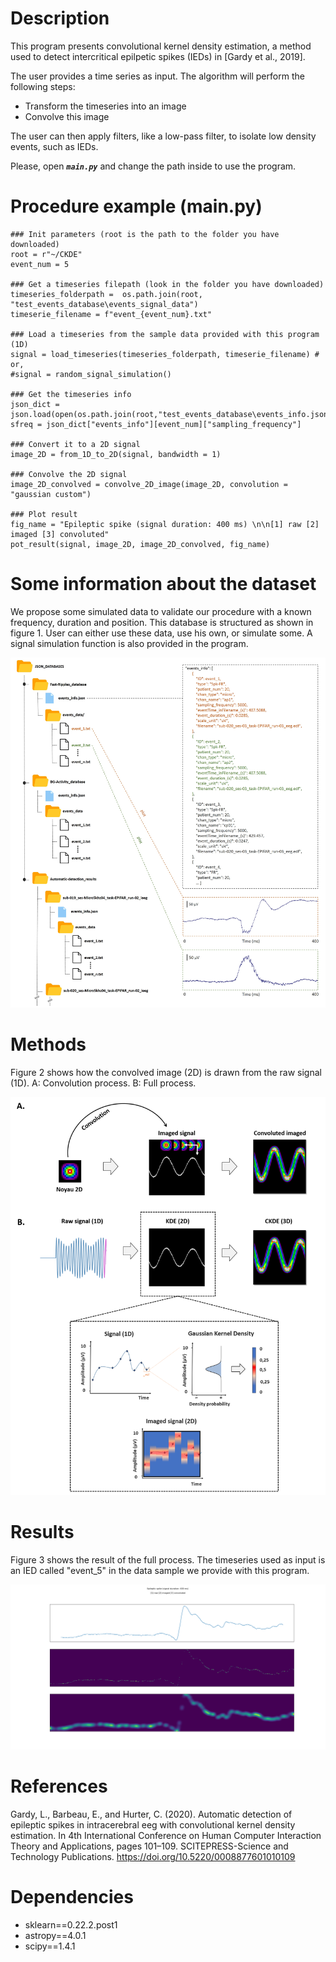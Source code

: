 # Description
This program presents convolutional kernel density estimation, a method used to detect intercritical epilpetic spikes (IEDs) in [Gardy et al., 2019].

The user provides a time series as input. The algorithm will perform the following steps:
- Transform the timeseries into an image
- Convolve this image

The user can then apply filters, like a low-pass filter, to isolate low density events, such as IEDs.

Please, open _**`main.py`**_ and change the path inside to use the program.

# Procedure example (main.py)
```
### Init parameters (root is the path to the folder you have downloaded)
root = r"~/CKDE"
event_num = 5

### Get a timeseries filepath (look in the folder you have downloaded)
timeseries_folderpath =  os.path.join(root, "test_events_database\events_signal_data")
timeserie_filename = f"event_{event_num}.txt"

### Load a timeseries from the sample data provided with this program (1D)
signal = load_timeseries(timeseries_folderpath, timeserie_filename) # or,
#signal = random_signal_simulation()

### Get the timeseries info
json_dict = json.load(open(os.path.join(root,"test_events_database\events_info.json")))
sfreq = json_dict["events_info"][event_num]["sampling_frequency"]

### Convert it to a 2D signal
image_2D = from_1D_to_2D(signal, bandwidth = 1)

### Convolve the 2D signal
image_2D_convolved = convolve_2D_image(image_2D, convolution = "gaussian custom")

### Plot result
fig_name = "Epileptic spike (signal duration: 400 ms) \n\n[1] raw [2] imaged [3] convoluted"
pot_result(signal, image_2D, image_2D_convolved, fig_name)
```

# Some information about the dataset
We propose some simulated data to validate our procedure with a known frequency, duration and position. This database is structured as shown in figure 1. User can either use these data, use his own, or simulate some. A signal simulation function is also provided in the program.

![](illustrations/JSON_database_structure.jpg)

# Methods
Figure 2 shows how the convolved image (2D) is drawn from the raw signal (1D). A: Convolution process. B: Full process.

![](illustrations/Methods.png)

# Results
Figure 3 shows the result of the full process. The timeseries used as input is an IED called "event_5" in the data sample we provide with this program.

![](illustrations/Results.png)

# References
Gardy, L., Barbeau, E., and Hurter, C. (2020). Automatic detection of epileptic spikes in intracerebral eeg with convolutional kernel density estimation. In 4th International Conference on Human Computer Interaction Theory and Applications, pages 101–109. SCITEPRESS-Science and Technology Publications. https://doi.org/10.5220/0008877601010109

# Dependencies
- sklearn==0.22.2.post1
- astropy==4.0.1
- scipy==1.4.1
